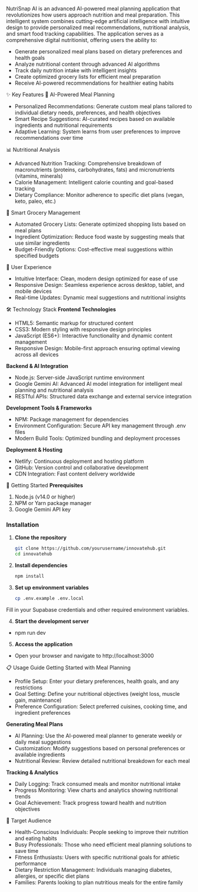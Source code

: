 NutriSnap AI is an advanced AI-powered meal planning application that revolutionizes how users approach nutrition and meal preparation. This intelligent system combines cutting-edge artificial intelligence with intuitive design to provide personalized meal recommendations, nutritional analysis, and smart food tracking capabilities.
The application serves as a comprehensive digital nutritionist, offering users the ability to:

- Generate personalized meal plans based on dietary preferences and health goals
- Analyze nutritional content through advanced AI algorithms
- Track daily nutrition intake with intelligent insights
- Create optimized grocery lists for efficient meal preparation
- Receive AI-powered recommendations for healthier eating habits

✨ Key Features
🤖 AI-Powered Meal Planning

- Personalized Recommendations: Generate custom meal plans tailored to individual dietary needs, preferences, and health objectives
- Smart Recipe Suggestions: AI-curated recipes based on available ingredients and nutritional requirements
- Adaptive Learning: System learns from user preferences to improve recommendations over time

📊 Nutritional Analysis

- Advanced Nutrition Tracking: Comprehensive breakdown of macronutrients (proteins, carbohydrates, fats) and micronutrients (vitamins, minerals)
- Calorie Management: Intelligent calorie counting and goal-based tracking
- Dietary Compliance: Monitor adherence to specific diet plans (vegan, keto, paleo, etc.)

🛒 Smart Grocery Management

- Automated Grocery Lists: Generate optimized shopping lists based on meal plans
- Ingredient Optimization: Reduce food waste by suggesting meals that use similar ingredients
- Budget-Friendly Options: Cost-effective meal suggestions within specified budgets

📱 User Experience

- Intuitive Interface: Clean, modern design optimized for ease of use
- Responsive Design: Seamless experience across desktop, tablet, and mobile devices
- Real-time Updates: Dynamic meal suggestions and nutritional insights

🛠 Technology Stack
**Frontend Technologies**

- HTML5: Semantic markup for structured content
- CSS3: Modern styling with responsive design principles
- JavaScript (ES6+): Interactive functionality and dynamic content management
- Responsive Design: Mobile-first approach ensuring optimal viewing across all devices

**Backend & AI Integration**

- Node.js: Server-side JavaScript runtime environment
- Google Gemini AI: Advanced AI model integration for intelligent meal planning and nutritional analysis
- RESTful APIs: Structured data exchange and external service integration

**Development Tools & Frameworks**

- NPM: Package management for dependencies
- Environment Configuration: Secure API key management through .env files
- Modern Build Tools: Optimized bundling and deployment processes
 
**Deployment & Hosting**

- Netlify: Continuous deployment and hosting platform
- GitHub: Version control and collaborative development
- CDN Integration: Fast content delivery worldwide

🚀 Getting Started
**Prerequisites**

1. Node.js (v14.0 or higher)
2. NPM or Yarn package manager
3. Google Gemini API key

### Installation

1. **Clone the repository**
   ```bash
   git clone https://github.com/yourusername/innovatehub.git
   cd innovatehub
2. **Install dependencies**
   ```bash
   npm install

3. **Set up environment variables**
   ```bash
   cp .env.example .env.local
Fill in your Supabase credentials and other required environment variables.

4. **Start the development server**
- npm run dev

5. **Access the application**
- Open your browser and navigate to http://localhost:3000

📋 Usage Guide
Getting Started with Meal Planning

- Profile Setup: Enter your dietary preferences, health goals, and any restrictions
- Goal Setting: Define your nutritional objectives (weight loss, muscle gain, maintenance)
- Preference Configuration: Select preferred cuisines, cooking time, and ingredient preferences

**Generating Meal Plans**

- AI Planning: Use the AI-powered meal planner to generate weekly or daily meal suggestions
- Customization: Modify suggestions based on personal preferences or available ingredients
- Nutritional Review: Review detailed nutritional breakdown for each meal

**Tracking & Analytics**

- Daily Logging: Track consumed meals and monitor nutritional intake
- Progress Monitoring: View charts and analytics showing nutritional trends
- Goal Achievement: Track progress toward health and nutrition objectives

🎯 Target Audience

- Health-Conscious Individuals: People seeking to improve their nutrition and eating habits
- Busy Professionals: Those who need efficient meal planning solutions to save time
- Fitness Enthusiasts: Users with specific nutritional goals for athletic performance
- Dietary Restriction Management: Individuals managing diabetes, allergies, or specific diet plans
- Families: Parents looking to plan nutritious meals for the entire family
